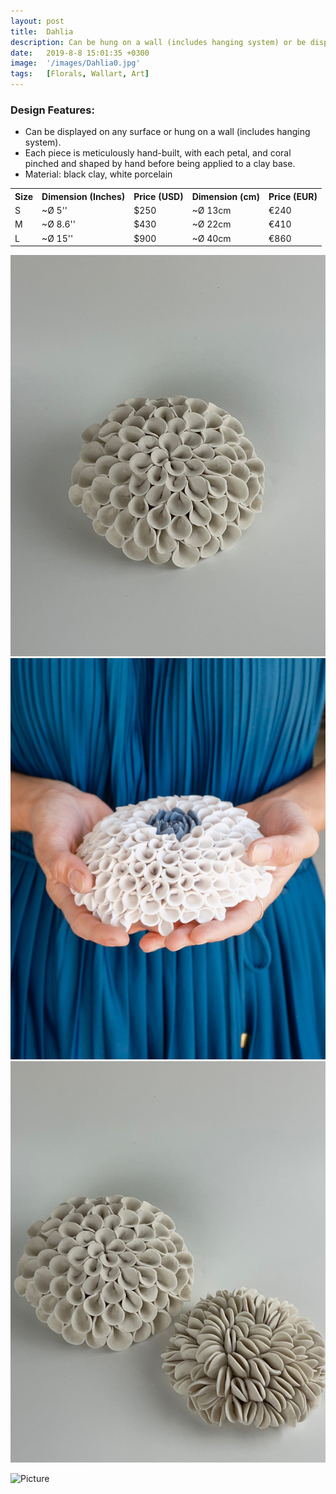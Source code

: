 ```yaml
---
layout: post
title:  Dahlia
description: Can be hung on a wall (includes hanging system) or be displayed on any surface.
date:   2019-8-8 15:01:35 +0300
image:  '/images/Dahlia0.jpg'
tags:   [Florals, Wallart, Art]
---
```

### Design Features:
* Can be displayed on any surface or hung on a wall (includes hanging system).
* Each piece is meticulously hand-built, with each petal, and coral pinched and shaped by hand before being applied to a clay base.
* Material: black clay, white porcelain

<div class="table-container">
  <table>
    <tr><th>Size</th><th>Dimension (Inches)</th><th>Price (USD)</th><th>Dimension (cm)</th><th>Price (EUR)</th></tr>
    <tr><td>S</td><td>~Ø 5''</td><td>$250</td><td>~Ø 13cm</td><td>€240</td></tr>
    <tr><td>M</td><td>~Ø 8.6'' </td><td>$430</td><td>~Ø 22cm</td><td>€410</td></tr>
	<tr><td>L</td><td>~Ø 15'' </td><td>$900</td><td>~Ø 40cm</td><td>€860</td></tr>
  </table>
</div>



<div class="gallery-box">
  <div class="gallery">
    <img src="/images/Dahlia11.jpg">
    <img src="/images/Dahlia12.jpg">
    <img src="/images/Dahlia13.jpg">
  </div>
</div>

![Picture]({{site.baseurl}}/images/Dahlia7.jpg)
